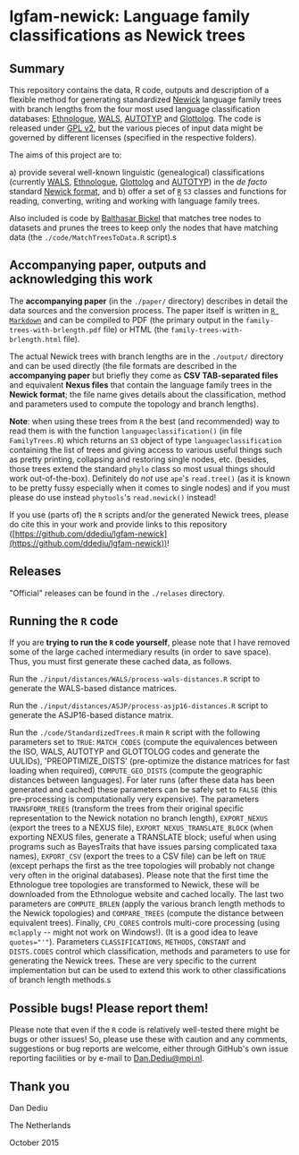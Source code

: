 # lgfam-newick: Language family classifications as Newick trees

## Summary

This repository contains the data, R code, outputs and description of a flexible method for generating standardized [Newick](http://evolution.genetics.washington.edu/phylip/newicktree.html) language family trees with branch lengths from the four most used language classification databases: [Ethnologue](http://www.ethnologue.com/), [WALS](http://wals.info/), [AUTOTYP](http://www.autotyp.uzh.ch/) and [Glottolog](http://glottolog.org/).
The code is released under [GPL v2](http://www.gnu.org/licenses/old-licenses/gpl-2.0.en.html), but the various pieces of input data might be governed by different licenses (specified in the respective folders).

The aims of this project are to:

a) provide several well-known linguistic (genealogical) classifications (currently [WALS](http://wals.info/), [Ethnologue](http://www.ethnologue.com/), [Glottolog](http://glottolog.org/) and [AUTOTYP](http://www.autotyp.uzh.ch/)) in the *de facto* standard [Newick format](https://en.wikipedia.org/wiki/Newick_format), and
b) offer a set of [`R`](http://www.r-project.org/) `S3` classes and functions for reading, converting, writing and working with language family trees.

Also included is code by [Balthasar Bickel](http://www.linguistik.uzh.ch/en/about/mitglieder/bickel.html) that matches tree nodes to datasets and prunes the trees to keep only the nodes that have matching data (the `./code/MatchTreesToData.R` script).s

## Accompanying paper, outputs and acknowledging this work

The **accompanying paper** (in the `./paper/` directory) describes in detail the data sources and the conversion process.
The paper itself is written in [`R Markdown`](http://rmarkdown.rstudio.com/) and can be compiled to PDF (the primary output in the `family-trees-with-brlength.pdf` file) or HTML (the `family-trees-with-brlength.html` file).

The actual Newick trees with branch lengths are in the `./output/` directory and can be used directly (the file formats are described in the **accompanying paper** but briefly they come as **CSV TAB-separated files** and equivalent **Nexus files** that contain the language family trees in the **Newick format**; the file name gives details about the classification, method and parameters used to compute the topology and branch lengths).

**Note**: when using these trees from `R` the best (and recommended) way to read them is with the function `languageclassification()` (in file `FamilyTrees.R`) which returns an `S3` object of type `languageclassification` containing the list of trees and giving access to various useful things such as pretty printing, collapsing and restoring single nodes, etc. (besides, those trees extend the standard `phylo` class so most usual things should work out-of-the-box). Definitely do *not* use `ape`'s `read.tree()` (as it is known to be pretty fussy especially when it comes to single nodes) and if you must please do use instead `phytools`'s `read.newick()` instead!

If you use (parts of) the `R` scripts and/or the generated Newick trees, please do cite this in your work and provide links to this repository ([https://github.com/ddediu/lgfam-newick](https://github.com/ddediu/lgfam-newick))!


## Releases

"Official" releases can be found in the `./relases` directory.


## Running the `R` code

If you are **trying to run the `R` code yourself**, please note that I have removed some of the large cached intermediary results (in order to save space).
Thus, you must first generate these cached data, as follows.

Run the `./input/distances/WALS/process-wals-distances.R` script to generate the WALS-based distance matrices.

Run the `./input/distances/ASJP/process-asjp16-distances.R` script to generate the ASJP16-based distance matrix.

Run the `./code/StandardizedTrees.R` main `R` script with the following parameters set to `TRUE`: `MATCH_CODES` (compute the equivalences between the ISO, WALS, AUTOTYP and GLOTTOLOG codes and generate the UULIDs), 'PREOPTIMIZE_DISTS' (pre-optimize the distance matrices for fast loading when required), `COMPUTE_GEO_DISTS` (compute the geographic distances between languages).
For later runs (after these data has been generated and cached) these parameters can be safely set to `FALSE` (this pre-processing is computationally very expensive).
The parameters `TRANSFORM_TREES` (transform the trees from their original specific representation to the Newick notation no branch length), `EXPORT_NEXUS` (export the trees to a NEXUS file), `EXPORT_NEXUS_TRANSLATE_BLOCK` (when exporting NEXUS files, generate a TRANSLATE block; useful when using programs such as BayesTraits that have issues parsing complicated taxa names), `EXPORT_CSV` (export the trees to a CSV file) can be left on `TRUE` (except perhaps the first as the tree topologies will probably not change very often in the original databases).
Please note that the first time the Ethnologue tree topologies are transformed to Newick, these will be downloaded from the Ethnologue website and cached locally.
The last two parameters are `COMPUTE_BRLEN` (apply the various branch length methods to the Newick topologies) and `COMPARE_TREES` (compute the distance between equivalent trees).
Finally, `CPU_CORES` controls multi-core processing (using `mclapply` -- might not work on Windows!).
(It is a good idea to leave `quotes="'"`).
Parameters `CLASSIFICATIONS`, `METHODS`, `CONSTANT` and `DISTS.CODES` control which classification, methods and parameters to use for generating the Newick trees.
These are very specific to the current implementation but can be used to extend this work to other classifications of branch length methods.s

## Possible bugs! Please report them!

Please note that even if the `R` code is relatively well-tested there might be bugs or other issues!
So, please use these with caution and any comments, suggestions or bug reports are welcome, either through GitHub's own issue reporting facilities or by e-mail to <Dan.Dediu@mpi.nl>. 


## Thank you

Dan Dediu

The Netherlands

October 2015



